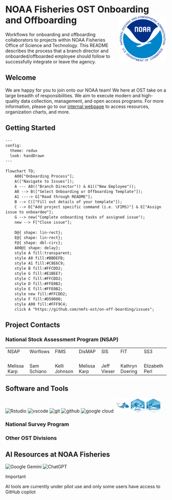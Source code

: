 # NOAA Fisheries OST Onboarding and Offboarding <img src="assets/noaa-logo.png" align="right" height="150" style="float:right; height:150px;" />

Workflows for onboarding and offboarding collaborators to projects within NOAA 
Fisheries Office of Science and Technology. This README describes the process 
that a branch director and onboarded/offboarded employee should follow to 
successfully integrate or leave the agency.

## Welcome

We are happy for you to join onto our NOAA team! We here at OST take on a large 
breadth of responsibilities. We aim to execute modern and high-quality data 
collection, management, and open access programs. For more information, please 
go to our [internal webpage](https://sites.google.com/noaa.gov/inside-fisheries-ost/office-of-science-and-technology) 
to access resources, organization charts, and more.

<!---
![GitHub stats](https://github-readme-stats.vercel.app/api?username=nmfs-ost&show_icons=true&theme=transparent&role=OWNER,COLLABORATOR,ORGANIZATION_MEMBER)
--->

## Getting Started

```mermaid 
---
config:
  theme: redux
  look: handDrawn
---

flowchart TD;
    A00["Onboarding Process"];
    A(["Navigate to Issues"]);
    A --- A0(("Branch Director")) & A1(("New Employee"));
    A0 --> B(["Select Onboarding or Offboarding Template"]);
    A1 ----> G["Read through README"];
    B --> C(["Fill out details of your template"]);
    C --> D["Add project specific command (i.e. \FIMS)"] & E["Assign issue to onboardee"];
    G --> new("Complete onboarding tasks of assigned issue");
    new --> F["Close issue"];
    
    D@{ shape: lin-rect};
    E@{ shape: lin-rect};
    F@{ shape: dbl-circ};
    A00@{ shape: delay};
    style A fill:transparent;
    style A0 fill:#BBDEFB;
    style A1 fill:#C8E6C9;
    style B fill:#FFCDD2;
    style G fill:#E1BEE7;
    style C fill:#FFCDD2;
    style D fill:#FFE0B2;
    style E fill:#FFE0B2;
    style new fill:#FFCDD2;
    style F fill:#D50000;
    style A00 fill:#FFF9C4;
    click A "https://github.com/nmfs-ost/on-off-boarding/issues";
```

## Project Contacts

### National Stock Assessment Program (NSAP)

|  |  | | | | | |
| ------- | ------ | -----| ------- | ------- | ------- | ------- |
| NSAP | Worflows | FIMS | DisMAP | SIS | FIT | SS3 |
| <a href="https://github.com/Melissa-Karp"><img src="https://avatars.githubusercontent.com/u/61592412?v=4" width="100px;" alt=""/> | <a href="https://github.com/Schiano-NOAA"><img src="https://avatars.githubusercontent.com/u/125507018?u=b6dab08f04000188734eb3bbf78a40616e99b921&v=4" width="100px;" alt=""/> | <a href="https://github.com/kellijohnson-NOAA"><img src="https://avatars.githubusercontent.com/u/4108564?v=4" width="100px;" alt=""/> | <a href="https://github.com/Melissa-Karp"><img src="https://avatars.githubusercontent.com/u/61592412?v=4" width="100px;" alt=""/> | <a href="https://github.com/orgs/nmfs-ost/teams/nsap"><img src="https://avatars.githubusercontent.com/t/9092421?s=116&v=4" width="100px;" alt=""/> | <a href="https://github.com/k-doering-NOAA"><img src="https://avatars.githubusercontent.com/u/48930335?v=4" width="100px;" alt=""/> | <a href="https://github.com/e-perl-NOAA"><img src="https://avatars.githubusercontent.com/u/118312785?v=4" width="100px;" alt=""/> |
| Melissa Karp | Sam Schiano | Kelli Johnson | Melissa Karp | Jeff Vieser | Kathryn Doering | Elizabeth Perl |

## Software and Tools 

<p>
<img src="https://cdn.jsdelivr.net/gh/devicons/devicon@latest/icons/rstudio/rstudio-original.svg" alt="Rstudio" width="45" height="45"/>
<img src="https://cdn.jsdelivr.net/gh/devicons/devicon@latest/icons/vscode/vscode-original.svg" alt="vscode" width="45" height="45" />
<img src="https://cdn.jsdelivr.net/gh/devicons/devicon@latest/icons/git/git-original.svg" alt="git" width="45" height="45" />
<img src="https://cdn.jsdelivr.net/gh/devicons/devicon@latest/icons/github/github-original-wordmark.svg" alt="github" width="45" height="45" />
<img src="https://cdn.jsdelivr.net/gh/devicons/devicon@latest/icons/googlecloud/googlecloud-plain.svg" alt="google cloud" width="45" height="45"/>
<img src="assets/FIMS-logo.png" alt="FIMS logo" width="45" height="45"/>
<img src="assets/asar-hex.png" alt="asar logo" width="45" height="45"/>
<img src="assets/stockplotr-hex.png" alt="stock plot R logo" width="45" height="45"/>
</p>

### National Survey Program

### Other OST Divisions
          
## AI Resources at NOAA Fisheries

![Google Gemini](https://img.shields.io/badge/google%20gemini-8E75B2?style=for-the-badge&logo=google%20gemini&logoColor=white) ![ChatGPT](https://img.shields.io/badge/chatGPT-74aa9c?style=for-the-badge&logo=openai&logoColor=white)
	
> [!IMPORTANT]
> AI tools are currently under pilot use and only some users have access to GitHub copilot